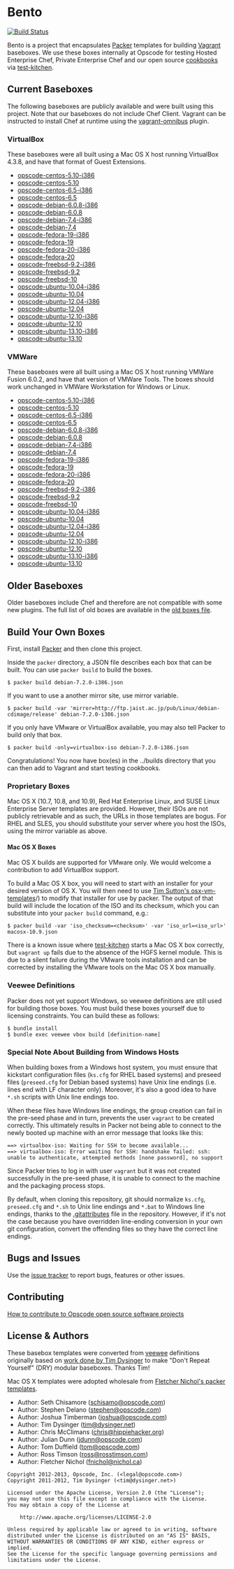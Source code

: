 # Bento

[![Build Status](https://travis-ci.org/opscode/bento.png)](https://travis-ci.org/opscode/bento)

Bento is a project that encapsulates [Packer](http://packer.io) templates for building
[Vagrant](http://vagrantup.com) baseboxes. We use these boxes internally at Opscode for
testing Hosted Enterprise Chef, Private Enterprise Chef and our open source [cookbooks](http://community.opscode.com/users/Opscode)
via [test-kitchen](http://kitchen.ci/).

## Current Baseboxes

The following baseboxes are publicly available and were built using
this project. Note that our baseboxes do not include Chef Client.
Vagrant can be instructed to install Chef at runtime using the
[vagrant-omnibus](https://github.com/schisamo/vagrant-omnibus) plugin.

### VirtualBox

These baseboxes were all built using a Mac OS X host running VirtualBox 4.3.8, and have that format of Guest Extensions.

* [opscode-centos-5.10-i386](http://opscode-vm-bento.s3.amazonaws.com/vagrant/virtualbox/opscode_centos-5.10-i386_chef-provisionerless.box)
* [opscode-centos-5.10](http://opscode-vm-bento.s3.amazonaws.com/vagrant/virtualbox/opscode_centos-5.10_chef-provisionerless.box)
* [opscode-centos-6.5-i386](http://opscode-vm-bento.s3.amazonaws.com/vagrant/virtualbox/opscode_centos-6.5-i386_chef-provisionerless.box)
* [opscode-centos-6.5](http://opscode-vm-bento.s3.amazonaws.com/vagrant/virtualbox/opscode_centos-6.5_chef-provisionerless.box)
* [opscode-debian-6.0.8-i386](http://opscode-vm-bento.s3.amazonaws.com/vagrant/virtualbox/opscode_debian-6.0.8-i386_chef-provisionerless.box)
* [opscode-debian-6.0.8](http://opscode-vm-bento.s3.amazonaws.com/vagrant/virtualbox/opscode_debian-6.0.8_chef-provisionerless.box)
* [opscode-debian-7.4-i386](http://opscode-vm-bento.s3.amazonaws.com/vagrant/virtualbox/opscode_debian-7.4-i386_chef-provisionerless.box)
* [opscode-debian-7.4](http://opscode-vm-bento.s3.amazonaws.com/vagrant/virtualbox/opscode_debian-7.4_chef-provisionerless.box)
* [opscode-fedora-19-i386](http://opscode-vm-bento.s3.amazonaws.com/vagrant/virtualbox/opscode_fedora-19-i386_chef-provisionerless.box)
* [opscode-fedora-19](http://opscode-vm-bento.s3.amazonaws.com/vagrant/virtualbox/opscode_fedora-19_chef-provisionerless.box)
* [opscode-fedora-20-i386](http://opscode-vm-bento.s3.amazonaws.com/vagrant/virtualbox/opscode_fedora-20-i386_chef-provisionerless.box)
* [opscode-fedora-20](http://opscode-vm-bento.s3.amazonaws.com/vagrant/virtualbox/opscode_fedora-20_chef-provisionerless.box)
* [opscode-freebsd-9.2-i386](http://opscode-vm-bento.s3.amazonaws.com/vagrant/virtualbox/opscode_freebsd-9.2-i386_chef-provisionerless.box)
* [opscode-freebsd-9.2](http://opscode-vm-bento.s3.amazonaws.com/vagrant/virtualbox/opscode_freebsd-9.2_chef-provisionerless.box)
* [opscode-freebsd-10](http://opscode-vm-bento.s3.amazonaws.com/vagrant/virtualbox/opscode_freebsd-10_chef-provisionerless.box)
* [opscode-ubuntu-10.04-i386](http://opscode-vm-bento.s3.amazonaws.com/vagrant/virtualbox/opscode_ubuntu-10.04-i386_chef-provisionerless.box)
* [opscode-ubuntu-10.04](http://opscode-vm-bento.s3.amazonaws.com/vagrant/virtualbox/opscode_ubuntu-10.04_chef-provisionerless.box)
* [opscode-ubuntu-12.04-i386](http://opscode-vm-bento.s3.amazonaws.com/vagrant/virtualbox/opscode_ubuntu-12.04-i386_chef-provisionerless.box)
* [opscode-ubuntu-12.04](http://opscode-vm-bento.s3.amazonaws.com/vagrant/virtualbox/opscode_ubuntu-12.04_chef-provisionerless.box)
* [opscode-ubuntu-12.10-i386](http://opscode-vm-bento.s3.amazonaws.com/vagrant/virtualbox/opscode_ubuntu-12.10-i386_chef-provisionerless.box)
* [opscode-ubuntu-12.10](http://opscode-vm-bento.s3.amazonaws.com/vagrant/virtualbox/opscode_ubuntu-12.10_chef-provisionerless.box)
* [opscode-ubuntu-13.10-i386](http://opscode-vm-bento.s3.amazonaws.com/vagrant/virtualbox/opscode_ubuntu-13.10-i386_chef-provisionerless.box)
* [opscode-ubuntu-13.10](http://opscode-vm-bento.s3.amazonaws.com/vagrant/virtualbox/opscode_ubuntu-13.10_chef-provisionerless.box)

### VMWare

These baseboxes were all built using a Mac OS X host running VMWare Fusion 6.0.2, and have that version of VMWare Tools.
The boxes should work unchanged in VMWare Workstation for Windows or Linux.

* [opscode-centos-5.10-i386](http://opscode-vm-bento.s3.amazonaws.com/vagrant/vmware/opscode_centos-5.10-i386_chef-provisionerless.box)
* [opscode-centos-5.10](http://opscode-vm-bento.s3.amazonaws.com/vagrant/vmware/opscode_centos-5.10_chef-provisionerless.box)
* [opscode-centos-6.5-i386](http://opscode-vm-bento.s3.amazonaws.com/vagrant/vmware/opscode_centos-6.5-i386_chef-provisionerless.box)
* [opscode-centos-6.5](http://opscode-vm-bento.s3.amazonaws.com/vagrant/vmware/opscode_centos-6.5_chef-provisionerless.box)
* [opscode-debian-6.0.8-i386](http://opscode-vm-bento.s3.amazonaws.com/vagrant/vmware/opscode_debian-6.0.8-i386_chef-provisionerless.box)
* [opscode-debian-6.0.8](http://opscode-vm-bento.s3.amazonaws.com/vagrant/vmware/opscode_debian-6.0.8_chef-provisionerless.box)
* [opscode-debian-7.4-i386](http://opscode-vm-bento.s3.amazonaws.com/vagrant/vmware/opscode_debian-7.4-i386_chef-provisionerless.box)
* [opscode-debian-7.4](http://opscode-vm-bento.s3.amazonaws.com/vagrant/vmware/opscode_debian-7.4_chef-provisionerless.box)
* [opscode-fedora-19-i386](http://opscode-vm-bento.s3.amazonaws.com/vagrant/vmware/opscode_fedora-19-i386_chef-provisionerless.box)
* [opscode-fedora-19](http://opscode-vm-bento.s3.amazonaws.com/vagrant/vmware/opscode_fedora-19_chef-provisionerless.box)
* [opscode-fedora-20-i386](http://opscode-vm-bento.s3.amazonaws.com/vagrant/vmware/opscode_fedora-20-i386_chef-provisionerless.box)
* [opscode-fedora-20](http://opscode-vm-bento.s3.amazonaws.com/vagrant/vmware/opscode_fedora-20_chef-provisionerless.box)
* [opscode-freebsd-9.2-i386](http://opscode-vm-bento.s3.amazonaws.com/vagrant/vmware/opscode_freebsd-9.2-i386_chef-provisionerless.box)
* [opscode-freebsd-9.2](http://opscode-vm-bento.s3.amazonaws.com/vagrant/vmware/opscode_freebsd-9.2_chef-provisionerless.box)
* [opscode-freebsd-10](http://opscode-vm-bento.s3.amazonaws.com/vagrant/vmware/opscode_freebsd-10_chef-provisionerless.box)
* [opscode-ubuntu-10.04-i386](http://opscode-vm-bento.s3.amazonaws.com/vagrant/vmware/opscode_ubuntu-10.04-i386_chef-provisionerless.box)
* [opscode-ubuntu-10.04](http://opscode-vm-bento.s3.amazonaws.com/vagrant/vmware/opscode_ubuntu-10.04_chef-provisionerless.box)
* [opscode-ubuntu-12.04-i386](http://opscode-vm-bento.s3.amazonaws.com/vagrant/vmware/opscode_ubuntu-12.04-i386_chef-provisionerless.box)
* [opscode-ubuntu-12.04](http://opscode-vm-bento.s3.amazonaws.com/vagrant/vmware/opscode_ubuntu-12.04_chef-provisionerless.box)
* [opscode-ubuntu-12.10-i386](http://opscode-vm-bento.s3.amazonaws.com/vagrant/vmware/opscode_ubuntu-12.10-i386_chef-provisionerless.box)
* [opscode-ubuntu-12.10](http://opscode-vm-bento.s3.amazonaws.com/vagrant/vmware/opscode_ubuntu-12.10_chef-provisionerless.box)
* [opscode-ubuntu-13.10-i386](http://opscode-vm-bento.s3.amazonaws.com/vagrant/vmware/opscode_ubuntu-13.10-i386_chef-provisionerless.box)
* [opscode-ubuntu-13.10](http://opscode-vm-bento.s3.amazonaws.com/vagrant/vmware/opscode_ubuntu-13.10_chef-provisionerless.box)

## Older Baseboxes

Older baseboxes include Chef and therefore are not compatible with some
new plugins. The full list of old boxes are available in the [old boxes file](https://github.com/opscode/bento/blob/master/OLD-BOXES.md).

## Build Your Own Boxes

First, install [Packer](http://packer.io) and then clone this project.

Inside the `packer` directory, a JSON file describes each box that can be built. You can use `packer build` to build the
boxes.

    $ packer build debian-7.2.0-i386.json

If you want to use a another mirror site, use mirror variable.

    $ packer build -var 'mirror=http://ftp.jaist.ac.jp/pub/Linux/debian-cdimage/release' debian-7.2.0-i386.json

If you only have VMware or VirtualBox available, you may also tell Packer to build only that box.

    $ packer build -only=virtualbox-iso debian-7.2.0-i386.json

Congratulations! You now have box(es) in the ../builds directory that you can then add to Vagrant and start testing cookbooks.

### Proprietary Boxes

Mac OS X (10.7, 10.8, and 10.9), Red Hat Enterprise Linux, and SUSE Linux Enterprise Server templates are provided. However, their ISOs are not publicly retrievable and as such, the URLs in those templates are bogus. For RHEL and SLES, you should substitute your server where you host the ISOs, using the mirror variable as above.

#### Mac OS X Boxes

Mac OS X builds are supported for VMware only.  We would welcome a contribution to add VirtualBox support.

To build a Mac OS X box, you will need to start with an installer for your desired version of OS X.  You will then need to use [Tim Sutton's osx-vm-templates](https://github.com/timsutton/osx-vm-templates)/) to modify that installer for use by packer.  The output of that build will include the location of the ISO and its checksum, which you can substitute into your `packer build` command, e.g.: 

    $ packer build -var 'iso_checksum=<checksum>' -var 'iso_url=<iso_url>' macosx-10.9.json

There is a known issue where [test-kitchen](http://kitchen.ci/) starts a Mac OS X box correctly, but `vagrant up` fails due to the absence of the HGFS kernel module.  This is due to a silent failure during the VMware tools installation and can be corrected by installing the VMware tools on the Mac OS X box manually. 

### Veewee Definitions

Packer does not yet support Windows, so veewee definitions are still used for building those boxes. You must build these
boxes yourself due to licensing constraints. You can build these as follows:

    $ bundle install
    $ bundle exec veewee vbox build [definition-name]

### Special Note About Building from Windows Hosts

When building boxes from a Windows host system, you must ensure that kickstart configuration files (`ks.cfg` for RHEL
based systems) and preseed files (`preseed.cfg` for Debian based systems) have Unix line endings (i.e. lines end with
LF character only). Moreover, it's also a good idea to have `*.sh` scripts with Unix line endings too.

When these files have Windows line endings, the group creation can fail in the pre-seed phase and in turn, prevents the
user `vagrant` to be created correctly. This ultimately results in Packer not being able to connect to the newly booted
up machine with an error message that looks like this:

```
==> virtualbox-iso: Waiting for SSH to become available...
==> virtualbox-iso: Error waiting for SSH: handshake failed: ssh: unable to authenticate, attempted methods [none password], no support
```

Since Packer tries to log in with user `vagrant` but it was not created successfully in the pre-seed phase, it is unable
to connect to the machine and the packaging process stops.

By default, when cloning this repository, git should normalize `ks.cfg`, `preseed.cfg` and `*.sh` to Unix line endings
and `*.bat` to Windows line endings, thanks to the [.gitattributes](.gitattributes) file in the repository. However, if
it's not the case because you have overridden line-ending conversion in your own git configuration, convert the offending files so they have the correct line endings.

## Bugs and Issues

Use the [issue tracker](http://tickets.opscode.com/browse/BENTO) to report
bugs, features or other issues.

## Contributing

[How to contribute to Opscode open source software projects](http://wiki.opscode.com/display/chef/How+to+Contribute)

## License & Authors

These basebox templates were converted from [veewee](https://github.com/jedi4ever/veewee)
definitions originally based on
[work done by Tim Dysinger](https://github.com/dysinger/basebox) to
make "Don't Repeat Yourself" (DRY) modular baseboxes. Thanks Tim!

Mac OS X templates were adopted wholesale from [Fletcher Nichol's packer templates](https://github.com/fnichol/packer-templates).

- Author: Seth Chisamore (<schisamo@opscode.com>)
- Author: Stephen Delano (<stephen@opscode.com>)
- Author: Joshua Timberman (<joshua@opscode.com>)
- Author: Tim Dysinger (<tim@dysinger.net>)
- Author: Chris McClimans (<chris@hippiehacker.org>)
- Author: Julian Dunn (<jdunn@opscode.com>)
- Author: Tom Duffield (<tom@opscode.com>)
- Author: Ross Timson (<ross@rosstimson.com>)
- Author: Fletcher Nichol (<fnichol@nichol.ca>)

```text
Copyright 2012-2013, Opscode, Inc. (<legal@opscode.com>)
Copyright 2011-2012, Tim Dysinger (<tim@dysinger.net>)

Licensed under the Apache License, Version 2.0 (the "License");
you may not use this file except in compliance with the License.
You may obtain a copy of the License at

    http://www.apache.org/licenses/LICENSE-2.0

Unless required by applicable law or agreed to in writing, software
distributed under the License is distributed on an "AS IS" BASIS,
WITHOUT WARRANTIES OR CONDITIONS OF ANY KIND, either express or implied.
See the License for the specific language governing permissions and
limitations under the License.
```
